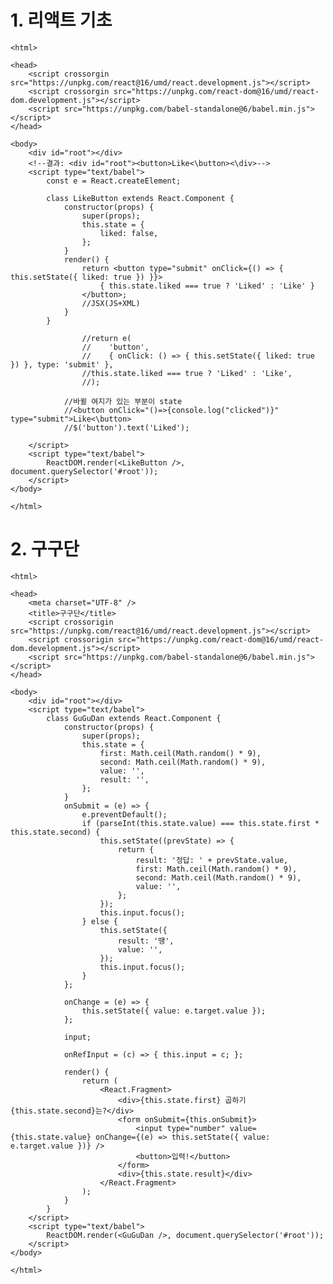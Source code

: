 # 1. 리액트 기초
    <html>

    <head>
        <script crossorgin src="https://unpkg.com/react@16/umd/react.development.js"></script>
        <script crossorgin src="https://unpkg.com/react-dom@16/umd/react-dom.development.js"></script>
        <script src="https://unpkg.com/babel-standalone@6/babel.min.js"></script>
    </head>

    <body>
        <div id="root"></div>
        <!--결과: <div id="root"><button>Like<\button><\div>-->
        <script type="text/babel">
            const e = React.createElement;

            class LikeButton extends React.Component {
                constructor(props) {
                    super(props);
                    this.state = {
                        liked: false,
                    };
                }
                render() {
                    return <button type="submit" onClick={() => { this.setState({ liked: true }) }}>                
                        { this.state.liked === true ? 'Liked' : 'Like' }
                    </button>;
                    //JSX(JS+XML)
                }
            }

                    //return e(
                    //    'button',
                    //    { onClick: () => { this.setState({ liked: true }) }, type: 'submit' },
                    //this.state.liked === true ? 'Liked' : 'Like',
                    //);

                //바뀔 여지가 있는 부분이 state
                //<button onClick="()=>{console.log("clicked")}" type="submit">Like<\button>
                //$('button').text('Liked');

        </script>
        <script type="text/babel">
            ReactDOM.render(<LikeButton />, document.querySelector('#root'));
        </script>
    </body>

    </html>

# 2. 구구단
    <html>

    <head>
        <meta charset="UTF-8" />
        <title>구구단</title>
        <script crossorigin src="https://unpkg.com/react@16/umd/react.development.js"></script>
        <script crossorigin src="https://unpkg.com/react-dom@16/umd/react-dom.development.js"></script>
        <script src="https://unpkg.com/babel-standalone@6/babel.min.js"></script>
    </head>

    <body>
        <div id="root"></div>
        <script type="text/babel">
            class GuGuDan extends React.Component {
                constructor(props) {
                    super(props);
                    this.state = {
                        first: Math.ceil(Math.random() * 9),
                        second: Math.ceil(Math.random() * 9),
                        value: '',
                        result: '',
                    };
                }
                onSubmit = (e) => {
                    e.preventDefault();
                    if (parseInt(this.state.value) === this.state.first * this.state.second) {
                        this.setState((prevState) => {
                            return {
                                result: '정답: ' + prevState.value,
                                first: Math.ceil(Math.random() * 9),
                                second: Math.ceil(Math.random() * 9),
                                value: '',
                            };
                        });
                        this.input.focus();
                    } else {
                        this.setState({
                            result: '땡',
                            value: '',
                        });
                        this.input.focus();
                    }
                };

                onChange = (e) => {
                    this.setState({ value: e.target.value });
                };

                input;

                onRefInput = (c) => { this.input = c; };

                render() {
                    return (
                        <React.Fragment>
                            <div>{this.state.first} 곱하기 {this.state.second}는?</div>
                            <form onSubmit={this.onSubmit}>
                                <input type="number" value={this.state.value} onChange={(e) => this.setState({ value: e.target.value })} />
                                <button>입력!</button>
                            </form>
                            <div>{this.state.result}</div>
                        </React.Fragment>
                    );
                }
            }
        </script>
        <script type="text/babel">
            ReactDOM.render(<GuGuDan />, document.querySelector('#root'));
        </script>
    </body>

    </html>
